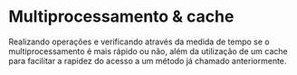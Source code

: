 # Multiprocessamento & cache
Realizando operações e verificando através da medida de tempo se o multiprocessamento é mais rápido ou não, além da utilização de um 
cache para facilitar a rapidez do acesso a um método já chamado anteriormente.
